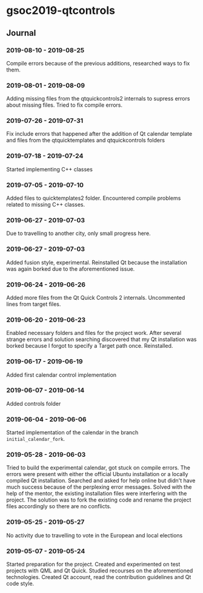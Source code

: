 # gsoc2019-qtcontrols 

## Journal

### 2019-08-10 - 2019-08-25

Compile errors because of the previous additions, researched ways to fix them.

### 2019-08-01 - 2019-08-09

Adding missing files from the qtquickcontrols2 internals to supress errors about missing files. Tried to fix compile errors.

### 2019-07-26 - 2019-07-31

Fix include errors that happened after the addition of Qt calendar template and files from the qtquicktemplates and qtquickcontrols folders

### 2019-07-18 - 2019-07-24

Started implementing C++ classes

### 2019-07-05 - 2019-07-10

Added files to quicktemplates2 folder. Encountered compile problems related to missing C++ classes.

### 2019-06-27 - 2019-07-03

Due to travelling to another city, only small progress here.

### 2019-06-27 - 2019-07-03

Added fusion style, experimental. Reinstalled Qt because the installation was again borked due to the aforementioned issue.

### 2019-06-24 - 2019-06-26

Added more files from the Qt Quick Controls 2 internals. Uncommented lines from target files.

### 2019-06-20 - 2019-06-23

Enabled necessary folders and files for the project work. After several strange errors and solution searching discovered that my Qt installation was borked because I forgot to specify a Target path once. Reinstalled.

### 2019-06-17 - 2019-06-19

Added first calendar control implementation

### 2019-06-07 - 2019-06-14

Added controls folder

### 2019-06-04 - 2019-06-06

Started implementation of the calendar in the branch `initial_calendar_fork`.

### 2019-05-28 - 2019-06-03

Tried to build the experimental calendar, got stuck on compile errors. The errors were present with either the official Ubuntu installation or a locally compiled Qt installation. Searched and asked for help online but didn't have much success because of the perplexing error messages. Solved with the help of the mentor, the existing installation files were interfering with the project. The solution was to fork the existing code and rename the project files accordingly so there are no conflicts.

### 2019-05-25 - 2019-05-27

No activity due to travelling to vote in the European and local elections

### 2019-05-07 - 2019-05-24

Started preparation for the project. Created and experimented on test projects with QML and Qt Quick. Studied recourses on the aforementioned technologies. Created Qt account, read the contribution guidelines and Qt code style.
